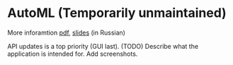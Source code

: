 # AutoML (Temporarily unmaintained)
More inforamtion [pdf](http://omega.sp.susu.ru/publications/bachelorthesis/2019_403_shchukinma.pdf), [slides](http://omega.sp.susu.ru/publications/bachelorthesis/2019_403_shchukinma_slides.pdf) (in Russian)

API updates is a top priority (GUI last).
(TODO) Describe what the application is intended for. Add screenshots.
